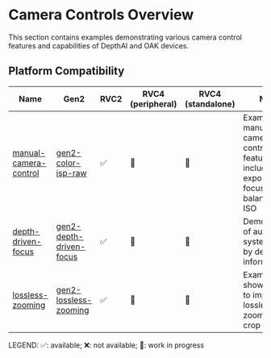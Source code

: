 # Camera Controls Overview

This section contains examples demonstrating various camera control features and capabilities of DepthAI and OAK devices.

## Platform Compatibility

| Name | Gen2 | RVC2 | RVC4 (peripheral) | RVC4 (standalone) | Notes |
|------|------|------|-------------------|-------------------|-------|
| [manual-camera-control](manual-camera-control/) | [gen2-color-isp-raw](https://github.com/luxonis/depthai-experiments/tree/master/gen2-color-isp-raw) | ✅ | 🚧 | 🚧 | Examples of manual camera control features including exposure, focus, white balance, and ISO |
| [depth-driven-focus](depth-driven-focus/) | [gen2-depth-driven-focus](https://github.com/luxonis/depthai-experiments/tree/master/gen2-depth-driven-focus) | ✅ | 🚧 | 🚧 | Demonstration of autofocus system driven by depth information |
| [lossless-zooming](lossless-zooming/) | [gen2-lossless-zooming](https://github.com/luxonis/depthai-experiments/tree/master/gen2-lossless-zooming) | ✅ | 🚧 | 🚧 | Example showing how to implement lossless digital zoom using crop control |

LEGEND: ✅: available; ❌: not available; 🚧: work in progress